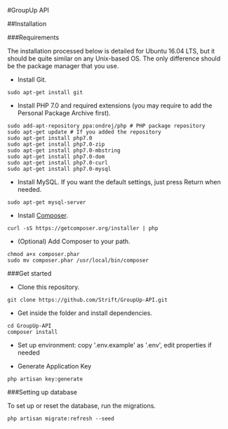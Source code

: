 #GroupUp API

##Installation

###Requirements

The installation processed below is detailed for Ubuntu 16.04 LTS, but it should be quite similar on any Unix-based OS. The only difference should be the package manager that you use.

- Install Git.

```
sudo apt-get install git
```

- Install PHP 7.0 and required extensions (you may require to add the Personal Package Archive first).

```
sudo add-apt-repository ppa:ondrej/php # PHP package repository
sudo apt-get update # If you added the repository
sudo apt-get install php7.0
sudo apt-get install php7.0-zip
sudo apt-get install php7.0-mbstring
sudo apt-get install php7.0-dom
sudo apt-get install php7.0-curl
sudo apt-get install php7.0-mysql
```

- Install MySQL. If you want the default settings, just press Return when needed.

```
sudo apt-get mysql-server
```

- Install [Composer](https://getcomposer.org/).

```
curl -sS https://getcomposer.org/installer | php
```

- (Optional) Add Composer to your path.

```
chmod a+x composer.phar
sudo mv composer.phar /usr/local/bin/composer
```

###Get started

- Clone this repository.

```
git clone https://github.com/Strift/GroupUp-API.git
```

- Get inside the folder and install dependencies.

```
cd GroupUp-API
composer install
```

- Set up environment: copy '.env.example' as '.env', edit properties if needed

- Generate Application Key

```
php artisan key:generate
```

###Setting up database

To set up or reset the database, run the migrations.

```
php artisan migrate:refresh --seed
```
